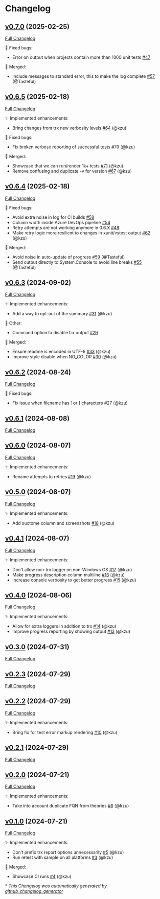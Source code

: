 # Changelog

## [v0.7.0](https://github.com/devlooped/dotnet-retest/tree/v0.7.0) (2025-02-25)

[Full Changelog](https://github.com/devlooped/dotnet-retest/compare/v0.6.5...v0.7.0)

:bug: Fixed bugs:

- Error on output when projects contain more than 1000 unit tests [\#47](https://github.com/devlooped/dotnet-retest/issues/47)

:twisted_rightwards_arrows: Merged:

- Include messages to standard error, this to make the log complete [\#57](https://github.com/devlooped/dotnet-retest/pull/57) (@Tasteful)

## [v0.6.5](https://github.com/devlooped/dotnet-retest/tree/v0.6.5) (2025-02-18)

[Full Changelog](https://github.com/devlooped/dotnet-retest/compare/v0.6.4...v0.6.5)

:sparkles: Implemented enhancements:

- Bring changes from trx new verbosity levels [\#64](https://github.com/devlooped/dotnet-retest/pull/64) (@kzu)

:bug: Fixed bugs:

- Fix broken verbose reporting of successful tests [\#70](https://github.com/devlooped/dotnet-retest/pull/70) (@kzu)

:twisted_rightwards_arrows: Merged:

- Showcase that we can run/render 1k+ tests [\#71](https://github.com/devlooped/dotnet-retest/pull/71) (@kzu)
- Remove confusing and duplicate -v for version [\#67](https://github.com/devlooped/dotnet-retest/pull/67) (@kzu)

## [v0.6.4](https://github.com/devlooped/dotnet-retest/tree/v0.6.4) (2025-02-18)

[Full Changelog](https://github.com/devlooped/dotnet-retest/compare/v0.6.3...v0.6.4)

:bug: Fixed bugs:

- Avoid extra noise in log for CI builds [\#58](https://github.com/devlooped/dotnet-retest/issues/58)
- Column width inside Azure DevOps pipeline [\#54](https://github.com/devlooped/dotnet-retest/issues/54)
- Retry attempts are not working anymore in 0.6.X [\#48](https://github.com/devlooped/dotnet-retest/issues/48)
- Make retry logic more resilient to changes in xunit/vstest output [\#62](https://github.com/devlooped/dotnet-retest/pull/62) (@kzu)

:twisted_rightwards_arrows: Merged:

- Avoid noise in auto-update of progress [\#59](https://github.com/devlooped/dotnet-retest/pull/59) (@Tasteful)
- Send output directly to System.Console to avoid line breaks [\#55](https://github.com/devlooped/dotnet-retest/pull/55) (@Tasteful)

## [v0.6.3](https://github.com/devlooped/dotnet-retest/tree/v0.6.3) (2024-09-02)

[Full Changelog](https://github.com/devlooped/dotnet-retest/compare/v0.6.2...v0.6.3)

:sparkles: Implemented enhancements:

- Add a way to opt-out of the summary [\#31](https://github.com/devlooped/dotnet-retest/pull/31) (@kzu)

:hammer: Other:

- Command option to disable trx output [\#29](https://github.com/devlooped/dotnet-retest/issues/29)

:twisted_rightwards_arrows: Merged:

- Ensure readme is encoded in UTF-8 [\#33](https://github.com/devlooped/dotnet-retest/pull/33) (@kzu)
- Improve style disable when NO\_COLOR [\#30](https://github.com/devlooped/dotnet-retest/pull/30) (@kzu)

## [v0.6.2](https://github.com/devlooped/dotnet-retest/tree/v0.6.2) (2024-08-24)

[Full Changelog](https://github.com/devlooped/dotnet-retest/compare/v0.6.1...v0.6.2)

:bug: Fixed bugs:

- Fix issue when filename has \[ or \] characters [\#27](https://github.com/devlooped/dotnet-retest/pull/27) (@kzu)

## [v0.6.1](https://github.com/devlooped/dotnet-retest/tree/v0.6.1) (2024-08-08)

[Full Changelog](https://github.com/devlooped/dotnet-retest/compare/v0.6.0...v0.6.1)

## [v0.6.0](https://github.com/devlooped/dotnet-retest/tree/v0.6.0) (2024-08-07)

[Full Changelog](https://github.com/devlooped/dotnet-retest/compare/v0.5.0...v0.6.0)

:sparkles: Implemented enhancements:

- Rename attempts to retries [\#19](https://github.com/devlooped/dotnet-retest/pull/19) (@kzu)

## [v0.5.0](https://github.com/devlooped/dotnet-retest/tree/v0.5.0) (2024-08-07)

[Full Changelog](https://github.com/devlooped/dotnet-retest/compare/v0.4.1...v0.5.0)

:sparkles: Implemented enhancements:

- Add ouctome column and screenshots [\#18](https://github.com/devlooped/dotnet-retest/pull/18) (@kzu)

## [v0.4.1](https://github.com/devlooped/dotnet-retest/tree/v0.4.1) (2024-08-07)

[Full Changelog](https://github.com/devlooped/dotnet-retest/compare/v0.4.0...v0.4.1)

:sparkles: Implemented enhancements:

- Don't allow non-trx logger on non-Windows OS [\#17](https://github.com/devlooped/dotnet-retest/pull/17) (@kzu)
- Make progress description column multiline [\#16](https://github.com/devlooped/dotnet-retest/pull/16) (@kzu)
- Increase console verbosity to get better progress [\#15](https://github.com/devlooped/dotnet-retest/pull/15) (@kzu)

## [v0.4.0](https://github.com/devlooped/dotnet-retest/tree/v0.4.0) (2024-08-06)

[Full Changelog](https://github.com/devlooped/dotnet-retest/compare/v0.3.0...v0.4.0)

:sparkles: Implemented enhancements:

- Allow for extra loggers in addition to trx [\#14](https://github.com/devlooped/dotnet-retest/pull/14) (@kzu)
- Improve progress reporting by showing output [\#13](https://github.com/devlooped/dotnet-retest/pull/13) (@kzu)

## [v0.3.0](https://github.com/devlooped/dotnet-retest/tree/v0.3.0) (2024-07-31)

[Full Changelog](https://github.com/devlooped/dotnet-retest/compare/v0.2.3...v0.3.0)

## [v0.2.3](https://github.com/devlooped/dotnet-retest/tree/v0.2.3) (2024-07-29)

[Full Changelog](https://github.com/devlooped/dotnet-retest/compare/v0.2.2...v0.2.3)

## [v0.2.2](https://github.com/devlooped/dotnet-retest/tree/v0.2.2) (2024-07-29)

[Full Changelog](https://github.com/devlooped/dotnet-retest/compare/v0.2.1...v0.2.2)

:sparkles: Implemented enhancements:

- Bring fix for test error markup rendering [\#10](https://github.com/devlooped/dotnet-retest/pull/10) (@kzu)

## [v0.2.1](https://github.com/devlooped/dotnet-retest/tree/v0.2.1) (2024-07-29)

[Full Changelog](https://github.com/devlooped/dotnet-retest/compare/v0.2.0...v0.2.1)

## [v0.2.0](https://github.com/devlooped/dotnet-retest/tree/v0.2.0) (2024-07-21)

[Full Changelog](https://github.com/devlooped/dotnet-retest/compare/v0.1.0...v0.2.0)

:sparkles: Implemented enhancements:

- Take into account duplicate FQN from theories [\#6](https://github.com/devlooped/dotnet-retest/pull/6) (@kzu)

## [v0.1.0](https://github.com/devlooped/dotnet-retest/tree/v0.1.0) (2024-07-21)

[Full Changelog](https://github.com/devlooped/dotnet-retest/compare/cc678481a604157a20545f0a37a4fe7e119a77b3...v0.1.0)

:sparkles: Implemented enhancements:

- Don't prefix trx report options unnecessarily [\#5](https://github.com/devlooped/dotnet-retest/pull/5) (@kzu)
- Run retest with sample on all platforms [\#3](https://github.com/devlooped/dotnet-retest/pull/3) (@kzu)

:twisted_rightwards_arrows: Merged:

- Showcase CI runs [\#4](https://github.com/devlooped/dotnet-retest/pull/4) (@kzu)



\* *This Changelog was automatically generated by [github_changelog_generator](https://github.com/github-changelog-generator/github-changelog-generator)*
